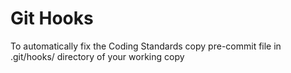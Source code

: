 # Git Hooks
To automatically fix the Coding Standards copy pre-commit file in .git/hooks/ directory of your working copy